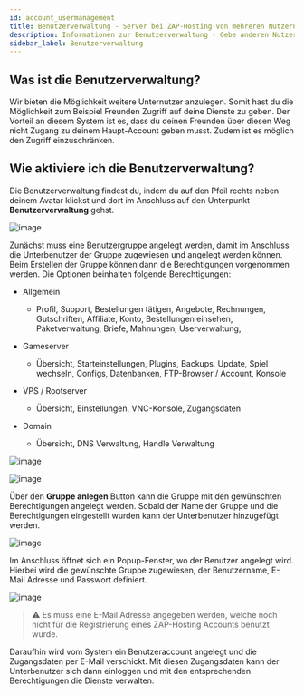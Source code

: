 ```yaml
---
id: account_usermanagement
title: Benutzerverwaltung - Server bei ZAP-Hosting von mehreren Nutzern verwalten lassen
description: Informationen zur Benutzerverwaltung - Gebe anderen Nutzern ausgewählten Zugriff auf die Verwaltung deines Server - ZAP-Hosting.com Dokumentationen
sidebar_label: Benutzerverwaltung
---
```


## Was ist die Benutzerverwaltung?

Wir bieten die Möglichkeit weitere Unternutzer anzulegen. Somit hast du die Möglichkeit zum Beispiel Freunden Zugriff auf deine Dienste zu geben. Der Vorteil an diesem System ist es, dass du deinen Freunden über diesen Weg nicht Zugang zu deinem Haupt-Account geben musst. Zudem ist es möglich den Zugriff einzuschränken. 

## Wie aktiviere ich die Benutzerverwaltung?

Die Benutzerverwaltung findest du, indem du auf den Pfeil rechts neben deinem Avatar klickst und dort im Anschluss auf den Unterpunkt **Benutzerverwaltung** gehst.

![image](https://user-images.githubusercontent.com/13604413/159166150-ccb5e808-877a-47b6-943a-85f881da1999.png)



Zunächst muss eine Benutzergruppe angelegt werden, damit im Anschluss die Unterbenutzer der Gruppe zugewiesen und angelegt werden können. Beim Erstellen der Gruppe können dann die Berechtigungen vorgenommen werden. Die Optionen beinhalten folgende Berechtigungen:

- Allgemein

  - Profil, Support, Bestellungen tätigen, Angebote, Rechnungen, Gutschriften, Affiliate, Konto, Bestellungen einsehen, Paketverwaltung, Briefe, Mahnungen, Userverwaltung,

- Gameserver

  - Übersicht, Starteinstellungen, Plugins, Backups, Update, Spiel wechseln, Configs, Datenbanken, FTP-Browser / Account, Konsole

- VPS / Rootserver

  - Übersicht, Einstellungen, VNC-Konsole, Zugangsdaten

- Domain

  - Übersicht, DNS Verwaltung, Handle Verwaltung

  

![image](https://user-images.githubusercontent.com/13604413/159166160-186c0e33-7b2f-4a34-8b29-a5e76a2ea05c.png)

![image](https://user-images.githubusercontent.com/13604413/159166167-8c4a780a-fc7e-41f9-bdaa-bb510d7f231d.png)

  

  Über den **Gruppe anlegen** Button kann die Gruppe mit den gewünschten Berechtigungen angelegt werden. Sobald der Name der Gruppe und die Berechtigungen eingestellt wurden kann der Unterbenutzer hinzugefügt werden.

  

![image](https://user-images.githubusercontent.com/13604413/159166173-be2561db-d07e-450e-98ec-49ea4ae454ef.png)

  


  Im Anschluss öffnet sich ein Popup-Fenster, wo der Benutzer angelegt wird. Hierbei wird die gewünschte Gruppe zugewiesen, der Benutzername, E-Mail Adresse und Passwort definiert.

![image](https://user-images.githubusercontent.com/13604413/159166187-55a3ff5e-1b7c-490f-b3b8-988a2713d0e7.png)

  
> ⚠️ Es muss eine E-Mail Adresse angegeben werden, welche noch nicht für die Registrierung eines ZAP-Hosting Accounts benutzt wurde. 



Daraufhin wird vom System ein Benutzeraccount angelegt und die Zugangsdaten per E-Mail verschickt. Mit diesen Zugangsdaten kann der Unterbenutzer sich dann einloggen und mit den entsprechenden Berechtigungen die Dienste verwalten. 
